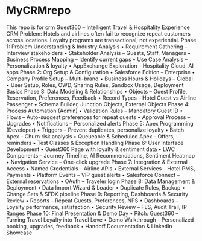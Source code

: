 # MyCRMrepo
This repo is for crm
Guest360 – Intelligent Travel & Hospitality Experience CRM
 Problem: Hotels and airlines often fail to recognize repeat customers across locations. Loyalty
 programs are transactional, not experiential.
 Phase 1: Problem Understanding & Industry Analysis
 • Requirement Gathering – Interview stakeholders
 • Stakeholder Analysis – Guests, Staff, Managers
 • Business Process Mapping – Identify current gaps
 • Use Case Analysis – Personalization & loyalty
 • AppExchange Exploration – Hospitality Cloud, AI apps
 Phase 2: Org Setup & Configuration
 • Salesforce Edition – Enterprise
 • Company Profile Setup – Multi-brand
 • Business Hours & Holidays – Global
 • User Setup, Roles, OWD, Sharing Rules, Sandbox Usage, Deployment Basics
 Phase 3: Data Modeling & Relationships
 • Objects – Guest Profile, Reservation, Preferences, Feedback
 • Record Types – Hotel Guest vs Airline Passenger
 • Schema Builder, Junction Objects, External Objects
 Phase 4: Process Automation (Admin)
 • Validation Rules – Mandatory Guest ID
 • Flows – Auto-suggest preferences for repeat guests
 • Approval Process – Upgrades
 • Notifications – Personalized alerts
 Phase 5: Apex Programming (Developer)
 • Triggers – Prevent duplicates, personalize loyalty
 • Batch Apex – Churn risk analysis
 • Queueable & Scheduled Apex – Offers, reminders
 • Test Classes & Exception Handling
 Phase 6: User Interface Development
 • Guest360 Page with loyalty & sentiment data
 • LWC Components – Journey Timeline, AI Recommendations, Sentiment Heatmap
 • Navigation Service – One-click upgrade
 Phase 7: Integration & External Access
 • Named Credentials – Airline APIs
 • External Services – Hotel PMS, Payments
 • Platform Events – VIP guest alerts
 • Salesforce Connect – External reservations
 • OAuth – Traveler login
 Phase 8: Data Management & Deployment
 • Data Import Wizard & Loader
 • Duplicate Rules, Backup
• Change Sets & SFDX pipeline
 Phase 9: Reporting, Dashboards & Security Review
 • Reports – Repeat Guests, Preferences, NPS
 • Dashboards – Loyalty performance, satisfaction
 • Security Review – FLS, Audit Trail, IP Ranges
 Phase 10: Final Presentation & Demo Day
 • Pitch: Guest360 – Turning Travel Loyalty into Travel Love
 • Demo Walkthrough – Personalized booking, upgrades, feedback
 • Handoff Documentation & LinkedIn Showcase
